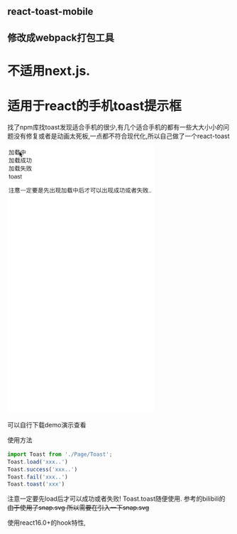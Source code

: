 ## react-toast-mobile
## 修改成webpack打包工具
# 不适用next.js.
# 适用于react的手机toast提示框

找了npm库找toast发现适合手机的很少,有几个适合手机的都有一些大大小小的问题没有修复或者是动画太死板,一点都不符合现代化,所以自己做了一个react-toast


<!-- ![demo](/example/demo.gif?raw=true) -->

<!-- ![demo](./example/demo.gif?raw=true) -->

![demo](example/demo.gif?raw=true)

可以自行下载demo演示查看

使用方法
```jsx
import Toast from './Page/Toast';
Toast.load('xxx..')
Toast.success('xxx..')
Toast.fail('xxx..')
Toast.toast('xxx')
```
注意一定要先load后才可以成功或者失败!
Toast.toast随便使用.
参考的bilibili的
~~由于使用了snap.svg 所以需要在引入一下snap.svg~~

使用react16.0+的hook特性,
